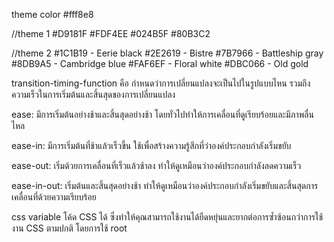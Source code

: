 theme color
#fff8e8

//theme 1
#D9181F
#FDF4EE
#024B5F
#80B3C2

//theme 2
#1C1B19 - Eerie black
#2E2619 - Bistre
#7B7966 - Battleship gray
#8DB9A5 - Cambridge blue
#FAF6EF - Floral white
#DBC066 - Old gold

transition-timing-function คือ กำหนดว่าการเปลี่ยนแปลงจะเป็นไปในรูปแบบไหน รวมถึงความเร็วในการเริ่มต้นและสิ้นสุดของการเปลี่ยนแปลง

ease: มีการเริ่มต้นอย่างช้าและสิ้นสุดอย่างช้า โดยทั่วไปทำให้การเคลื่อนที่ดูเรียบร้อยและมีภาพลื่นไหล

ease-in: มีการเริ่มต้นที่ช้าแล้วเร็วขึ้น ใช้เพื่อสร้างความรู้สึกที่ว่าองค์ประกอบกำลังเริ่มขยับ

ease-out: เริ่มด้วยการเคลื่อนที่เร็วแล้วช้าลง ทำให้ดูเหมือนว่าองค์ประกอบกำลังลดความเร็ว

ease-in-out: เริ่มต้นและสิ้นสุดอย่างช้า ทำให้ดูเหมือนว่าองค์ประกอบกำลังเริ่มขยับและสิ้นสุดการเคลื่อนที่ด้วยความเรียบร้อย

css variable โค้ด CSS ได้ ซึ่งทำให้คุณสามารถใช้งานได้ยืดหยุ่นและยากต่อการซ้ำซ้อนกว่าการใช้งาน CSS ตามปกติ โดยการใช้ root